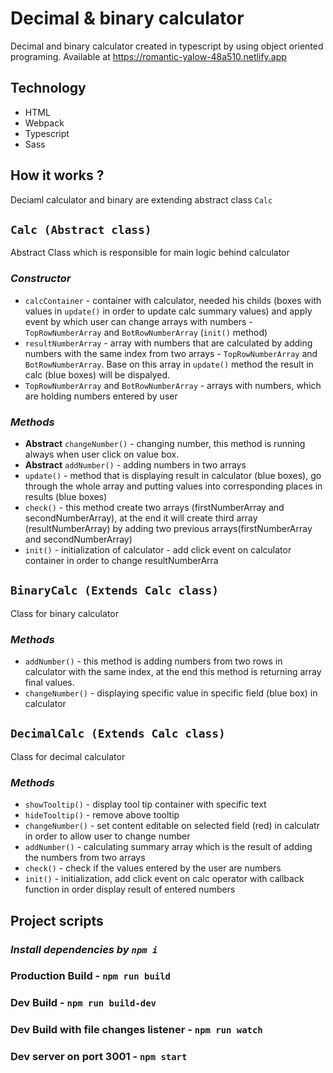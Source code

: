 # Decimal & binary calculator
Decimal and binary calculator created in typescript by using object oriented programing. Available at https://romantic-yalow-48a510.netlify.app
## Technology 
* HTML
* Webpack
* Typescript
* Sass
## How it works ?
Deciaml calculator and binary are extending abstract class `Calc`


## `Calc (Abstract class)`
Abstract Class which is responsible for main logic behind calculator
### ***Constructor***
* `calcContainer` - container with calculator, needed his childs (boxes with values in  `update()` in order to update calc summary values) and apply event by which user can change arrays with numbers - `TopRowNumberArray` and `BotRowNumberArray` (`init()` method)
* `resultNumberArray` - array with numbers that are calculated by adding numbers with the same index from two arrays - `TopRowNumberArray` and `BotRowNumberArray`. Base on this array in `update()` method the result in calc (blue boxes) will be dispalyed. 
* `TopRowNumberArray` and `BotRowNumberArray` - arrays with numbers, which are holding numbers entered by user 
### ***Methods***
* **Abstract** `changeNumber()` - changing number, this method is running always when user click on value box.
* **Abstract** `addNumber()` - adding numbers in two arrays
* `update()` - method that is displaying result in calculator (blue boxes), go through the whole array and putting values into corresponding places in results (blue boxes)
* `check()` - this method create two arrays (firstNumberArray and secondNumberArray),
     at the end it will create third array (resultNumberArray) by adding two previous arrays(firstNumberArray and secondNumberArray)
* `init()` - initialization of calculator - add click event on calculator container in order to change resultNumberArra    

## `BinaryCalc (Extends Calc class)`
Class for binary calculator 
### ***Methods***
* `addNumber()` - this method is adding numbers from two rows in calculator with the same index, at the end this method is returning array final values.
* `changeNumber()` - displaying specific value in specific field (blue box) in calculator
## `DecimalCalc (Extends Calc class)`
Class for decimal calculator
### ***Methods***
* `showTooltip()` - display tool tip container with specific text
* `hideTooltip()` - remove above tooltip
* `changeNumber()` - set content editable on selected field (red) in calculatr in order to allow user to change number
* `addNumber()` - calculating summary array which is the result of adding the numbers from two arrays
* `check()` - check if the values entered by the user are numbers
* `init()` - initialization, add click event on calc operator with callback function in order display result of entered numbers 
## Project scripts
### ***Install dependencies by `npm i`***
### Production Build - `npm run build`
### Dev Build - `npm run build-dev`
### Dev Build with file changes listener - `npm run watch`
### Dev server on port 3001 - `npm start`
